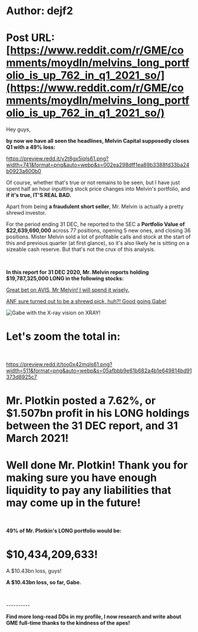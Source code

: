 # Author: dejf2
# Post URL: [https://www.reddit.com/r/GME/comments/moydln/melvins_long_portfolio_is_up_762_in_q1_2021_so/](https://www.reddit.com/r/GME/comments/moydln/melvins_long_portfolio_is_up_762_in_q1_2021_so/)


Hey guys,

**by now we have all seen the headlines, Melvin Capital supposedly closes Q1 with a 49% loss:**

https://preview.redd.it/y2t8gx5iqls61.png?width=741&format=png&auto=webp&s=002ea298dff1ea89b3388fd33ba24b0923a600b0

Of course, whether that's true or not remains to be seen, but I have just spent half an hour inputting stock price changes into Melvin's portfolio, and **if it's true, IT'S REAL BAD.**

Apart from being **a fraudulent short seller**, Mr. Melvin is actually a pretty shrewd investor.

For the period ending 31 DEC, he reported to the SEC a **Portfolio Value of $22,639,690,000** across 77 positions, opening 5 new ones, and closing 36 positions. Mister Melvin sold a lot of profitable calls and stock at the start of this and previous quarter (at first glance), so it's also likely he is sitting on a sizeable cash reserve. But that's not the crux of this analysis.

&#x200B;

**In this report for 31 DEC 2020, Mr. Melvin reports holding $19,787,325,000 LONG in the following stocks:**

[ Great bet on AVIS, Mr Melvin! I will spend it wisely. ](https://preview.redd.it/hr7vlwnjqls61.png?width=1237&format=png&auto=webp&s=9d11ea5b064f6069168c48e1867b6dbd4237f88a)

[ ANF sure turned out to be a shrewd pick, huh?! Good going Gabe! ](https://preview.redd.it/bpqj8hmkqls61.png?width=1123&format=png&auto=webp&s=c2d6405f9d8e2972112627d2ec3ef7e27846fb6d)

![ Gabe with the X-ray vision on XRAY! ](https://preview.redd.it/gz9g0mglqls61.png?width=1122&format=png&auto=webp&s=99162f28d1fb13527e5cea35954999970acfafa2)

# Let's zoom the total in:

&#x200B;

https://preview.redd.it/too0x42mqls61.png?width=511&format=png&auto=webp&s=05afbbb9e61b682a4b1e649814bd91373d8925c7

# Mr. Plotkin posted a 7.62%, or $1.507bn profit in his LONG holdings between the 31 DEC report, and 31 March 2021!

# Well done Mr. Plotkin! Thank you for making sure you have enough liquidity to pay any liabilities that may come up in the future!

&#x200B;

**49% of Mr. Plotkin's LONG portfolio would be:**

# $10,434,209,633!

A $10.43bn loss, guys!

**A $10.43bn loss, so far, Gabe.**

&#x200B;

\----------

**Find more long-read DDs in my profile, I now research and write about GME full-time thanks to the kindness of the apes!**